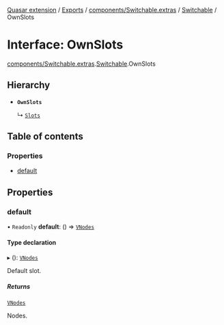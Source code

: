 [Quasar extension](../index.md) / [Exports](../modules.md) / [components/Switchable.extras](../modules/components_Switchable_extras.md) / [Switchable](../modules/components_Switchable_extras.Switchable.md) / OwnSlots

# Interface: OwnSlots

[components/Switchable.extras](../modules/components_Switchable_extras.md).[Switchable](../modules/components_Switchable_extras.Switchable.md).OwnSlots

## Hierarchy

- **`OwnSlots`**

  ↳ [`Slots`](components_Switchable_extras.Switchable.Slots.md)

## Table of contents

### Properties

- [default](components_Switchable_extras.Switchable.OwnSlots.md#default)

## Properties

### default

• `Readonly` **default**: () => [`VNodes`](../modules/components_api_misc.md#vnodes)

#### Type declaration

▸ (): [`VNodes`](../modules/components_api_misc.md#vnodes)

Default slot.

##### Returns

[`VNodes`](../modules/components_api_misc.md#vnodes)

Nodes.
